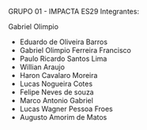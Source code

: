 GRUPO 01 - IMPACTA ES29
Integrantes:

Gabriel Olimpio

- Eduardo de Oliveira Barros
- Gabriel Olimpio Ferreira Francisco
- Paulo Ricardo Santos Lima
- Willian Araujo
- Haron Cavalaro Moreira
- Lucas Nogueira Cotes
- Felipe Neves de souza 
- Marco Antonio Gabriel
- Lucas Wagner Pessoa Froes
- Augusto Amorim de Matos
